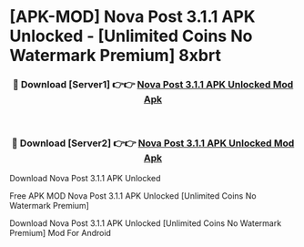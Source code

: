 # [APK-MOD] Nova Post 3.1.1 APK Unlocked - [Unlimited Coins No Watermark Premium] 8xbrt



<div align="center">
<h3>🔴 Download [Server1] 👉👉 <a href="https://momento.my/?title=Nova_Post_3.1.1_APK_Unlocked">Nova Post 3.1.1 APK Unlocked Mod Apk</a></h3><br>

<h3>🔴 Download [Server2] 👉👉 <a href="https://momento.my/?title=Nova_Post_3.1.1_APK_Unlocked">Nova Post 3.1.1 APK Unlocked Mod Apk</a></h3>
</div>



Download Nova Post 3.1.1 APK Unlocked 

Free APK MOD Nova Post 3.1.1 APK Unlocked [Unlimited Coins No Watermark Premium]

Download Nova Post 3.1.1 APK Unlocked [Unlimited Coins No Watermark Premium] Mod For Android
